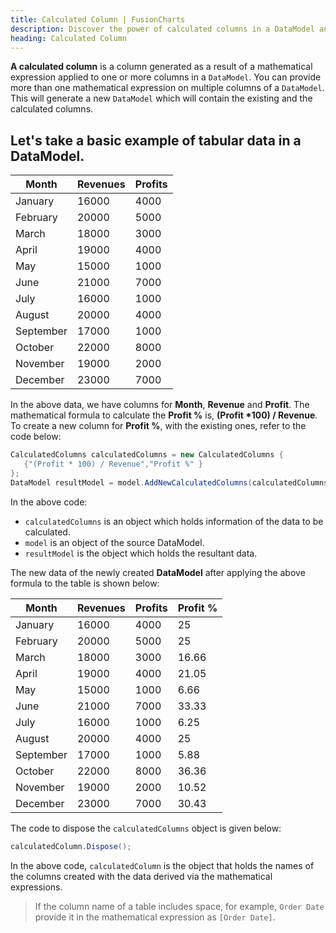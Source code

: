 ```yaml
---
title: Calculated Column | FusionCharts
description: Discover the power of calculated columns in a DataModel and expand your understanding of mathematical expressions. Dive into our article to learn more.
heading: Calculated Column
---
```


**A calculated column** is a column generated as a result of a mathematical expression applied to one or more columns in a `DataModel`. You can provide more than one mathematical expression on multiple columns of a `DataModel`. This will generate a new `DataModel` which will contain the existing and the calculated columns.

## Let's take a basic example of tabular data in a DataModel.

| Month     | Revenues | Profits |
| --------- | -------- | ------- |
| January   | 16000    | 4000    |
| February  | 20000    | 5000    |
| March     | 18000    | 3000    |
| April     | 19000    | 4000    |
| May       | 15000    | 1000    |
| June      | 21000    | 7000    |
| July      | 16000    | 1000    |
| August    | 20000    | 4000    |
| September | 17000    | 1000    |
| October   | 22000    | 8000    |
| November  | 19000    | 2000    |
| December  | 23000    | 7000    |

In the above data, we have columns for **Month**, **Revenue** and **Profit**. The mathematical formula to calculate the **Profit %** is, **(Profit \*100) / Revenue**. To create a new column for **Profit %**, with the existing ones, refer to the code below:

```csharp
CalculatedColumns calculatedColumns = new CalculatedColumns {
   {"(Profit * 100) / Revenue","Profit %" }
};
DataModel resultModel = model.AddNewCalculatedColumns(calculatedColumns);
```

In the above code:

- `calculatedColumns` is an object which holds information of the data to be calculated.
- `model` is an object of the source DataModel.
- `resultModel` is the object which holds the resultant data.

The new data of the newly created **DataModel** after applying the above formula to the table is shown below:

| Month     | Revenues | Profits | Profit % |
| --------- | -------- | ------- | -------- |
| January   | 16000    | 4000    | 25       |
| February  | 20000    | 5000    | 25       |
| March     | 18000    | 3000    | 16.66    |
| April     | 19000    | 4000    | 21.05    |
| May       | 15000    | 1000    | 6.66     |
| June      | 21000    | 7000    | 33.33    |
| July      | 16000    | 1000    | 6.25     |
| August    | 20000    | 4000    | 25       |
| September | 17000    | 1000    | 5.88     |
| October   | 22000    | 8000    | 36.36    |
| November  | 19000    | 2000    | 10.52    |
| December  | 23000    | 7000    | 30.43    |

The code to dispose the `calculatedColumns` object is given below:

```csharp
calculatedColumn.Dispose();
```

In the above code, `calculatedColumn` is the object that holds the names of the columns created with the data derived via the mathematical expressions.

> If the column name of a table includes space, for example, `Order Date` provide it in the mathematical expression as `[Order Date]`.
